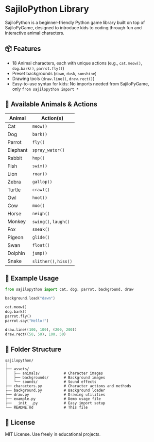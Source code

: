 
# SajiloPython Library

SajiloPython is a beginner-friendly Python game library built on top of SajiloPyGame, designed to introduce kids to coding through fun and interactive animal characters.

## 📦 Features
- 18 Animal characters, each with unique actions (e.g., `cat.meow()`, `dog.bark()`, `parrot.fly()`)
- Preset backgrounds (`dawn`, `dusk`, `sunshine`)
- Drawing tools (`draw.line()`, `draw.rect()`)
- Easy-to-use syntax for kids: No imports needed from SajiloPyGame, only `from sajilopython import *`

## 🐾 Available Animals & Actions
| Animal     | Action(s)        |
|------------|------------------|
| Cat        | `meow()`         |
| Dog        | `bark()`         |
| Parrot     | `fly()`          |
| Elephant   | `spray_water()`  |
| Rabbit     | `hop()`          |
| Fish       | `swim()`         |
| Lion       | `roar()`         |
| Zebra      | `gallop()`       |
| Turtle     | `crawl()`        |
| Owl        | `hoot()`         |
| Cow        | `moo()`          |
| Horse      | `neigh()`        |
| Monkey     | `swing()`, `laugh()` |
| Fox        | `sneak()`        |
| Pigeon     | `glide()`        |
| Swan       | `float()`        |
| Dolphin    | `jump()`         |
| Snake      | `slither()`, `hiss()` |

## 🚀 Example Usage
```python
from sajilopython import cat, dog, parrot, background, draw

background.load("dawn")

cat.meow()
dog.bark()
parrot.fly()
parrot.say("Hello!")

draw.line((100, 100), (200, 200))
draw.rect((50, 50), 100, 50)
```

## 📂 Folder Structure
```
sajilopython/
│
├── assets/
│   ├── animals/           # Character images
│   ├── backgrounds/       # Background images
│   └── sounds/            # Sound effects
├── characters.py          # Character actions and methods
├── background.py          # Background loader
├── draw.py                # Drawing utilities
├── example.py             # Demo usage file
├── __init__.py            # Easy import setup
└── README.md              # This file
```

## 📃 License
MIT License. Use freely in educational projects.
